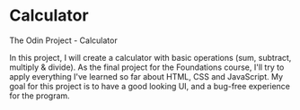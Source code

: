 # Calculator
The Odin Project - Calculator

In this project, I will create a calculator with basic operations (sum, subtract, multiply & divide).
As the final project for the Foundations course, I'll try to apply everything I've learned so far about HTML, CSS and JavaScript.
My goal for this project is to have a good looking UI, and a bug-free experience for the program.